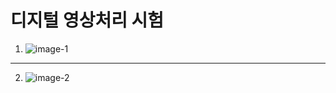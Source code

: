 # 디지털 영상처리 시험

1. ![image-1](../images/README/image-1.jpg)

---

2. ![image-2](../images/README/image-2.jpg)